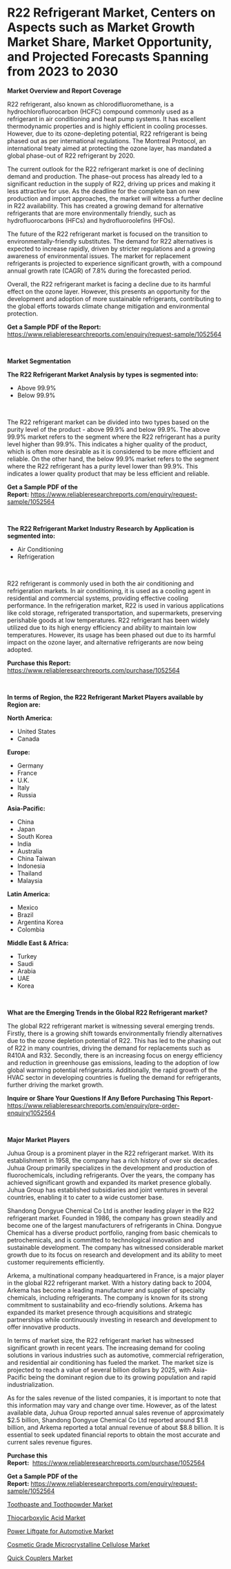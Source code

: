 <p><h1>R22 Refrigerant Market, Centers on Aspects such as Market Growth Market Share, Market Opportunity, and Projected Forecasts Spanning from 2023 to 2030</h1></p><p><strong>Market Overview and Report Coverage</strong></p>
<p><p>R22 refrigerant, also known as chlorodifluoromethane, is a hydrochlorofluorocarbon (HCFC) compound commonly used as a refrigerant in air conditioning and heat pump systems. It has excellent thermodynamic properties and is highly efficient in cooling processes. However, due to its ozone-depleting potential, R22 refrigerant is being phased out as per international regulations. The Montreal Protocol, an international treaty aimed at protecting the ozone layer, has mandated a global phase-out of R22 refrigerant by 2020.</p><p>The current outlook for the R22 refrigerant market is one of declining demand and production. The phase-out process has already led to a significant reduction in the supply of R22, driving up prices and making it less attractive for use. As the deadline for the complete ban on new production and import approaches, the market will witness a further decline in R22 availability. This has created a growing demand for alternative refrigerants that are more environmentally friendly, such as hydrofluorocarbons (HFCs) and hydrofluoroolefins (HFOs).</p><p>The future of the R22 refrigerant market is focused on the transition to environmentally-friendly substitutes. The demand for R22 alternatives is expected to increase rapidly, driven by stricter regulations and a growing awareness of environmental issues. The market for replacement refrigerants is projected to experience significant growth, with a compound annual growth rate (CAGR) of 7.8% during the forecasted period.</p><p>Overall, the R22 refrigerant market is facing a decline due to its harmful effect on the ozone layer. However, this presents an opportunity for the development and adoption of more sustainable refrigerants, contributing to the global efforts towards climate change mitigation and environmental protection.</p></p>
<p><strong>Get a Sample PDF of the Report:</strong> <a href="https://www.reliableresearchreports.com/enquiry/request-sample/1052564">https://www.reliableresearchreports.com/enquiry/request-sample/1052564</a></p>
<p>&nbsp;</p>
<p><strong>Market Segmentation</strong></p>
<p><strong>The R22 Refrigerant Market Analysis by types is segmented into:</strong></p>
<p><ul><li>Above 99.9%</li><li>Below 99.9%</li></ul></p>
<p>&nbsp;</p>
<p><p>The R22 refrigerant market can be divided into two types based on the purity level of the product - above 99.9% and below 99.9%. The above 99.9% market refers to the segment where the R22 refrigerant has a purity level higher than 99.9%. This indicates a higher quality of the product, which is often more desirable as it is considered to be more efficient and reliable. On the other hand, the below 99.9% market refers to the segment where the R22 refrigerant has a purity level lower than 99.9%. This indicates a lower quality product that may be less efficient and reliable.</p></p>
<p><strong>Get a Sample PDF of the Report:</strong>&nbsp;<a href="https://www.reliableresearchreports.com/enquiry/request-sample/1052564">https://www.reliableresearchreports.com/enquiry/request-sample/1052564</a></p>
<p>&nbsp;</p>
<p><strong>The R22 Refrigerant Market Industry Research by Application is segmented into:</strong></p>
<p><ul><li>Air Conditioning</li><li>Refrigeration</li></ul></p>
<p>&nbsp;</p>
<p><p>R22 refrigerant is commonly used in both the air conditioning and refrigeration markets. In air conditioning, it is used as a cooling agent in residential and commercial systems, providing effective cooling performance. In the refrigeration market, R22 is used in various applications like cold storage, refrigerated transportation, and supermarkets, preserving perishable goods at low temperatures. R22 refrigerant has been widely utilized due to its high energy efficiency and ability to maintain low temperatures. However, its usage has been phased out due to its harmful impact on the ozone layer, and alternative refrigerants are now being adopted.</p></p>
<p><strong>Purchase this Report:</strong>&nbsp; <a href="https://www.reliableresearchreports.com/purchase/1052564">https://www.reliableresearchreports.com/purchase/1052564</a></p>
<p>&nbsp;</p>
<p><strong>In terms of Region, the R22 Refrigerant Market Players available by Region are:</strong></p>
<p>
    <p> <strong> North America: </strong>
        <ul>
            <li>United States</li>
            <li>Canada</li>
        </ul>
        </p> 
    <p> <strong> Europe: </strong>
        <ul>
            <li>Germany</li>
            <li>France</li>
            <li>U.K.</li>
            <li>Italy</li>
            <li>Russia</li>
        </ul>
        </p> 
    <p> <strong> Asia-Pacific: </strong>
        <ul>
            <li>China</li>
            <li>Japan</li>
            <li>South Korea</li>
            <li>India</li>
            <li>Australia</li>
            <li>China Taiwan</li>
            <li>Indonesia</li>
            <li>Thailand</li>
            <li>Malaysia</li>
        </ul>
        </p> 
    <p> <strong> Latin America: </strong>
        <ul>
            <li>Mexico</li>
            <li>Brazil</li>
            <li>Argentina Korea</li>
            <li>Colombia</li>
        </ul>
        </p> 
    <p> <strong> Middle East & Africa: </strong>
        <ul>
            <li>Turkey</li>
            <li>Saudi</li>
            <li>Arabia</li>
            <li>UAE</li>
            <li>Korea</li>
        </ul>
    </p>
    </p>
<p>&nbsp;</p>
<p><strong>What are the Emerging Trends in the Global R22 Refrigerant market?</strong></p>
<p><p>The global R22 refrigerant market is witnessing several emerging trends. Firstly, there is a growing shift towards environmentally friendly alternatives due to the ozone depletion potential of R22. This has led to the phasing out of R22 in many countries, driving the demand for replacements such as R410A and R32. Secondly, there is an increasing focus on energy efficiency and reduction in greenhouse gas emissions, leading to the adoption of low global warming potential refrigerants. Additionally, the rapid growth of the HVAC sector in developing countries is fueling the demand for refrigerants, further driving the market growth.</p></p>
<p><strong>Inquire or Share Your Questions If Any Before Purchasing This Report</strong>- <a href="https://www.reliableresearchreports.com/enquiry/pre-order-enquiry/1052564">https://www.reliableresearchreports.com/enquiry/pre-order-enquiry/1052564</a></p>
<p>&nbsp;</p>
<p><strong>Major Market Players</strong></p>
<p><p>Juhua Group is a prominent player in the R22 refrigerant market. With its establishment in 1958, the company has a rich history of over six decades. Juhua Group primarily specializes in the development and production of fluorochemicals, including refrigerants. Over the years, the company has achieved significant growth and expanded its market presence globally. Juhua Group has established subsidiaries and joint ventures in several countries, enabling it to cater to a wide customer base.</p><p>Shandong Dongyue Chemical Co Ltd is another leading player in the R22 refrigerant market. Founded in 1986, the company has grown steadily and become one of the largest manufacturers of refrigerants in China. Dongyue Chemical has a diverse product portfolio, ranging from basic chemicals to petrochemicals, and is committed to technological innovation and sustainable development. The company has witnessed considerable market growth due to its focus on research and development and its ability to meet customer requirements efficiently.</p><p>Arkema, a multinational company headquartered in France, is a major player in the global R22 refrigerant market. With a history dating back to 2004, Arkema has become a leading manufacturer and supplier of specialty chemicals, including refrigerants. The company is known for its strong commitment to sustainability and eco-friendly solutions. Arkema has expanded its market presence through acquisitions and strategic partnerships while continuously investing in research and development to offer innovative products.</p><p>In terms of market size, the R22 refrigerant market has witnessed significant growth in recent years. The increasing demand for cooling solutions in various industries such as automotive, commercial refrigeration, and residential air conditioning has fueled the market. The market size is projected to reach a value of several billion dollars by 2025, with Asia-Pacific being the dominant region due to its growing population and rapid industrialization.</p><p>As for the sales revenue of the listed companies, it is important to note that this information may vary and change over time. However, as of the latest available data, Juhua Group reported annual sales revenue of approximately $2.5 billion, Shandong Dongyue Chemical Co Ltd reported around $1.8 billion, and Arkema reported a total annual revenue of about $8.8 billion. It is essential to seek updated financial reports to obtain the most accurate and current sales revenue figures.</p></p>
<p><strong>Purchase this Report:</strong>&nbsp;&nbsp;<a href="https://www.reliableresearchreports.com/purchase/1052564">https://www.reliableresearchreports.com/purchase/1052564</a></p>
<p></p>
<p><strong>Get a Sample PDF of the Report:</strong>&nbsp;<a href="https://www.reliableresearchreports.com/enquiry/request-sample/1052564">https://www.reliableresearchreports.com/enquiry/request-sample/1052564</a></p>
<p><p><a href="https://www.linkedin.com/pulse/toothpaste-toothpowder-market-research-report-provides-thorough-w5dse/">Toothpaste and Toothpowder Market</a></p><p><a href="https://medium.com/@royross51/thiocarboxylic-acid-market-opportunities-and-strategies-forecast-for-period-from-2023-2030-e7068cae6782">Thiocarboxylic Acid Market</a></p><p><a href="https://www.linkedin.com/pulse/power-liftgate-automotive-market-size-share-global-analysis-01spe/">Power Liftgate for Automotive Market</a></p><p><a href="https://www.linkedin.com/pulse/cosmetic-grade-microcrystalline-cellulose-market-size-2023-r5sac/">Cosmetic Grade Microcrystalline Cellulose Market</a></p><p><a href="https://medium.com/@timothychapman46/quick-couplers-market-size-cagr-trends-2024-2030-673fcf45d755">Quick Couplers Market</a></p></p>